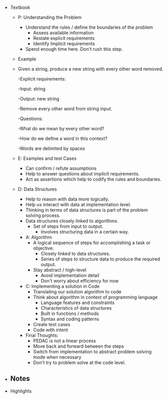- Textbook
    - P: Understanding the Problem
        - Understand the rules / define the boundaries of the problem
            - Assess available information
            - Restate explicit requirements
            - Identify Implicit requirements
        - Spend enough time here. Don't rush this step.
    - Example
    - Given a string, produce a new string with every other word removed.

        -Explicit requirements:

        -Input: string

        -Output: new string

        -Remove every other word from string input.

        -Questions:

        -What do we mean by every other word?

        -How do we define a word in this context?

        -Words are delimited by spaces

    - E: Examples and test Cases
        - Can confirm / refute assumptions
        - Help to answer questions about implicit requirements.
        - Act as assertions which help to codify the rules and boundaries.
    - D: Data Structures
        - Help to reason with data more logically.
        - Help us interact with data at implementation level.
        - Thinking in terms of data structures is part of the problem solving process.
        - Data structures closely linked to algorithms.
            - Set of steps from input to output.
                - Involves structuring data in a certain way.
        - A: Algorithm
            - A logical sequence of steps for accomplishing a task or objective.
                - Closely linked to data structures.
                - Series of steps to structure data to produce the required output.
            - Stay abstract / high-level
                - Avoid implementation detail
                - Don't worry about efficiency for now
        - C: Implementing a solution in Code
            - Translating our solution algorithm to code
            - Think about algorithm in context of programming language
                - Language features and constraints
                - Characteristics of data structures
                - Built in functions / methods
                - Syntax and coding patterns
            - Create test cases
            - Code with intent
        - Final Thoughts:
            - PEDAC is not a linear process
            - Move back and forward between the steps
            - Switch from implementation to abstract problem solving mode when necessary
            - Don't try to  problem solve at the code level.
- Notes
    - 
- Highlights